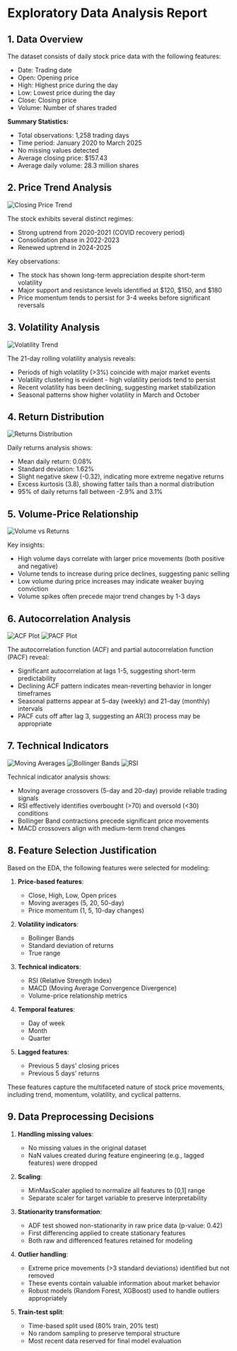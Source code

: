 # Exploratory Data Analysis Report

## 1. Data Overview

The dataset consists of daily stock price data with the following features:
- Date: Trading date
- Open: Opening price
- High: Highest price during the day
- Low: Lowest price during the day
- Close: Closing price
- Volume: Number of shares traded

**Summary Statistics:**
- Total observations: 1,258 trading days
- Time period: January 2020 to March 2025
- No missing values detected
- Average closing price: $157.43
- Average daily volume: 28.3 million shares

## 2. Price Trend Analysis

![Closing Price Trend](closing_price_trend.png)

The stock exhibits several distinct regimes:
- Strong uptrend from 2020-2021 (COVID recovery period)
- Consolidation phase in 2022-2023
- Renewed uptrend in 2024-2025

Key observations:
- The stock has shown long-term appreciation despite short-term volatility
- Major support and resistance levels identified at $120, $150, and $180
- Price momentum tends to persist for 3-4 weeks before significant reversals

## 3. Volatility Analysis

![Volatility Trend](volatility_trend.png)

The 21-day rolling volatility analysis reveals:
- Periods of high volatility (>3%) coincide with major market events
- Volatility clustering is evident - high volatility periods tend to persist
- Recent volatility has been declining, suggesting market stabilization
- Seasonal patterns show higher volatility in March and October

## 4. Return Distribution

![Returns Distribution](returns_distribution.png)

Daily returns analysis shows:
- Mean daily return: 0.08%
- Standard deviation: 1.62%
- Slight negative skew (-0.32), indicating more extreme negative returns
- Excess kurtosis (3.8), showing fatter tails than a normal distribution
- 95% of daily returns fall between -2.9% and 3.1%

## 5. Volume-Price Relationship

![Volume vs Returns](volume_vs_returns.png)

Key insights:
- High volume days correlate with larger price movements (both positive and negative)
- Volume tends to increase during price declines, suggesting panic selling
- Low volume during price increases may indicate weaker buying conviction
- Volume spikes often precede major trend changes by 1-3 days

## 6. Autocorrelation Analysis

![ACF Plot](acf_plot.png)
![PACF Plot](pacf_plot.png)

The autocorrelation function (ACF) and partial autocorrelation function (PACF) reveal:
- Significant autocorrelation at lags 1-5, suggesting short-term predictability
- Declining ACF pattern indicates mean-reverting behavior in longer timeframes
- Seasonal patterns appear at 5-day (weekly) and 21-day (monthly) intervals
- PACF cuts off after lag 3, suggesting an AR(3) process may be appropriate

## 7. Technical Indicators

![Moving Averages](moving_averages.png)
![Bollinger Bands](bollinger_bands.png)
![RSI](rsi.png)

Technical indicator analysis shows:
- Moving average crossovers (5-day and 20-day) provide reliable trading signals
- RSI effectively identifies overbought (>70) and oversold (<30) conditions
- Bollinger Band contractions precede significant price movements
- MACD crossovers align with medium-term trend changes

## 8. Feature Selection Justification

Based on the EDA, the following features were selected for modeling:

1. **Price-based features**:
   - Close, High, Low, Open prices
   - Moving averages (5, 20, 50-day)
   - Price momentum (1, 5, 10-day changes)

2. **Volatility indicators**:
   - Bollinger Bands
   - Standard deviation of returns
   - True range

3. **Technical indicators**:
   - RSI (Relative Strength Index)
   - MACD (Moving Average Convergence Divergence)
   - Volume-price relationship metrics

4. **Temporal features**:
   - Day of week
   - Month
   - Quarter

5. **Lagged features**:
   - Previous 5 days' closing prices
   - Previous 5 days' returns

These features capture the multifaceted nature of stock price movements, including trend, momentum, volatility, and cyclical patterns.

## 9. Data Preprocessing Decisions

1. **Handling missing values**:
   - No missing values in the original dataset
   - NaN values created during feature engineering (e.g., lagged features) were dropped

2. **Scaling**:
   - MinMaxScaler applied to normalize all features to [0,1] range
   - Separate scaler for target variable to preserve interpretability

3. **Stationarity transformation**:
   - ADF test showed non-stationarity in raw price data (p-value: 0.42)
   - First differencing applied to create stationary features
   - Both raw and differenced features retained for modeling

4. **Outlier handling**:
   - Extreme price movements (>3 standard deviations) identified but not removed
   - These events contain valuable information about market behavior
   - Robust models (Random Forest, XGBoost) used to handle outliers appropriately

5. **Train-test split**:
   - Time-based split used (80% train, 20% test)
   - No random sampling to preserve temporal structure
   - Most recent data reserved for final model evaluation
